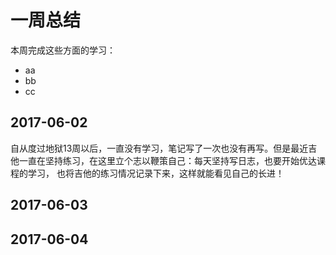 # 一周总结
本周完成这些方面的学习：
* aa
* bb
* cc
## 2017-06-02
自从度过地狱13周以后，一直没有学习，笔记写了一次也没有再写。但是最近吉他一直在坚持练习，在这里立个志以鞭策自己：每天坚持写日志，也要开始优达课程的学习，
也将吉他的练习情况记录下来，这样就能看见自己的长进！
## 2017-06-03
## 2017-06-04
